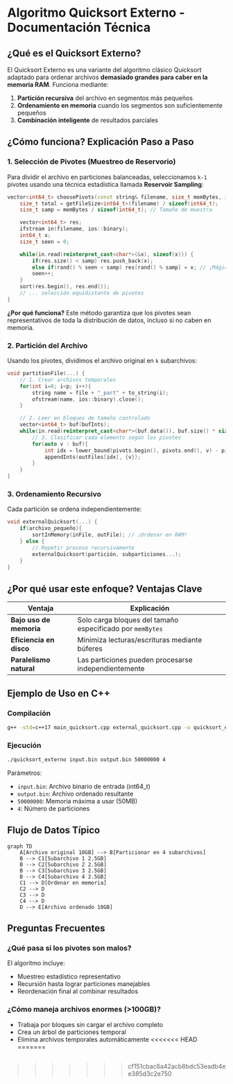 # Algoritmo Quicksort Externo - Documentación Técnica

## ¿Qué es el Quicksort Externo?

El Quicksort Externo es una variante del algoritmo clásico Quicksort adaptado para ordenar archivos **demasiado grandes para caber en la memoria RAM**. Funciona mediante:

1. **Partición recursiva** del archivo en segmentos más pequeños
2. **Ordenamiento en memoria** cuando los segmentos son suficientemente pequeños
3. **Combinación inteligente** de resultados parciales

## ¿Cómo funciona? Explicación Paso a Paso

### 1. Selección de Pivotes (Muestreo de Reservorio)

Para dividir el archivo en particiones balanceadas, seleccionamos `k-1` pivotes usando una técnica estadística llamada **Reservoir Sampling**:

```cpp
vector<int64_t> choosePivots(const string& filename, size_t memBytes, int parts) {
    size_t total = getFileSize<int64_t>(filename) / sizeof(int64_t);
    size_t samp = memBytes / sizeof(int64_t); // Tamaño de muestra

    vector<int64_t> res;
    ifstream in(filename, ios::binary);
    int64_t x;
    size_t seen = 0;

    while(in.read(reinterpret_cast<char*>(&x), sizeof(x))) {
        if(res.size() < samp) res.push_back(x);
        else if(rand() % seen < samp) res[rand() % samp] = x; // ¡Mágia estadística!
        seen++;
    }
    sort(res.begin(), res.end());
    // ... selección equidistante de pivotes
}
```

**¿Por qué funciona?**
Este método garantiza que los pivotes sean representativos de toda la distribución de datos, incluso si no caben en memoria.

### 2. Partición del Archivo

Usando los pivotes, dividimos el archivo original en `k` subarchivos:

```cpp
void partitionFile(...) {
    // 1. Crear archivos temporales
    for(int i=0; i<p; i++){
        string name = file + "_part" + to_string(i);
        ofstream(name, ios::binary).close();
    }

    // 2. Leer en bloques de tamaño controlado
    vector<int64_t> buf(bufInts);
    while(in.read(reinterpret_cast<char*>(buf.data()), buf.size() * sizeof(int64_t))){
        // 3. Clasificar cada elemento según los pivotes
        for(auto v : buf){
            int idx = lower_bound(pivots.begin(), pivots.end(), v) - pivots.begin();
            appendInts(outFiles[idx], {v});
        }
    }
}
```

### 3. Ordenamiento Recursivo

Cada partición se ordena independientemente:

```cpp
void externalQuicksort(...) {
    if(archivo_pequeño){
        sortInMemory(inFile, outFile); // ¡Ordenar en RAM!
    } else {
        // Repetir proceso recursivamente
        externalQuicksort(partición, subparticiones...);
    }
}
```

## ¿Por qué usar este enfoque? Ventajas Clave

| Ventaja                 | Explicación                                               |
| ----------------------- | --------------------------------------------------------- |
| **Bajo uso de memoria** | Solo carga bloques del tamaño especificado por `memBytes` |
| **Eficiencia en disco** | Minimiza lecturas/escrituras mediante búferes             |
| **Paralelismo natural** | Las particiones pueden procesarse independientemente      |

## Ejemplo de Uso en C++

### Compilación

```bash
g++ -std=c++17 main_quicksort.cpp external_quicksort.cpp -o quicksort_externo
```

### Ejecución

```bash
./quicksort_externo input.bin output.bin 50000000 4
```

Parámetros:

- `input.bin`: Archivo binario de entrada (int64_t)
- `output.bin`: Archivo ordenado resultante
- `50000000`: Memoria máxima a usar (50MB)
- `4`: Número de particiones

## Flujo de Datos Típico

```mermaid
graph TD
    A[Archivo original 10GB] --> B[Particionar en 4 subarchivos]
    B --> C1[Subarchivo 1 2.5GB]
    B --> C2[Subarchivo 2 2.5GB]
    B --> C3[Subarchivo 3 2.5GB]
    B --> C4[Subarchivo 4 2.5GB]
    C1 --> D[Ordenar en memoria]
    C2 --> D
    C3 --> D
    C4 --> D
    D --> E[Archivo ordenado 10GB]
```

## Preguntas Frecuentes

### ¿Qué pasa si los pivotes son malos?

El algoritmo incluye:

- Muestreo estadístico representativo
- Recursión hasta lograr particiones manejables
- Reordenación final al combinar resultados

### ¿Cómo maneja archivos enormes (>100GB)?

- Trabaja por bloques sin cargar el archivo completo
- Crea un árbol de particiones temporal
- Elimina archivos temporales automáticamente
<<<<<<< HEAD
=======

```

```
>>>>>>> cf151cbac6a42acb8bdc53eadb4ee385d3c2e750
